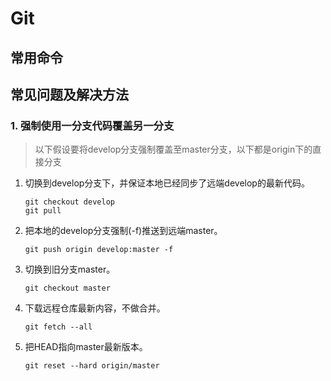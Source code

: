 # Git

## 常用命令

## 常见问题及解决方法

### 1. 强制使用一分支代码覆盖另一分支

> 以下假设要将develop分支强制覆盖至master分支，以下都是origin下的直接分支

1. 切换到develop分支下，并保证本地已经同步了远端develop的最新代码。

   ```
   git checkout develop
   git pull
   ```
2. 把本地的develop分支强制(-f)推送到远端master。

   `git push origin develop:master -f`

3. 切换到旧分支master。

   `git checkout master`

4. 下载远程仓库最新内容，不做合并。

   `git fetch --all`

5. 把HEAD指向master最新版本。

   `git reset --hard origin/master`